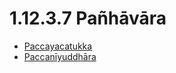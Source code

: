 # 1.12.3.7 Pañhāvāra

* [Paccayacatukka](1.12.3.7/Paccayacatukka.md)
* [Paccanīyuddhāra](1.12.3.7/Paccaniyuddhara.md)
